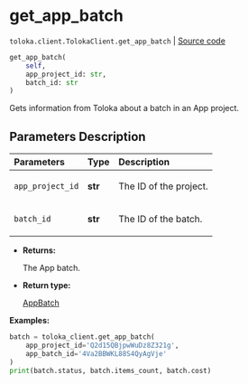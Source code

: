 # get_app_batch
`toloka.client.TolokaClient.get_app_batch` | [Source code](https://github.com/Toloka/toloka-kit/blob/v1.2.2/src/client/__init__.py#L4319)

```python
get_app_batch(
    self,
    app_project_id: str,
    batch_id: str
)
```

Gets information from Toloka about a batch in an App project.

## Parameters Description

| Parameters | Type | Description |
| :----------| :----| :-----------|
`app_project_id`|**str**|<p>The ID of the project.</p>
`batch_id`|**str**|<p>The ID of the batch.</p>

* **Returns:**

  The App batch.

* **Return type:**

  [AppBatch](toloka.client.app.AppBatch.md)

**Examples:**


```python
batch = toloka_client.get_app_batch(
    app_project_id='Q2d15QBjpwWuDz8Z321g',
    app_batch_id='4Va2BBWKL88S4QyAgVje'
)
print(batch.status, batch.items_count, batch.cost)
```

